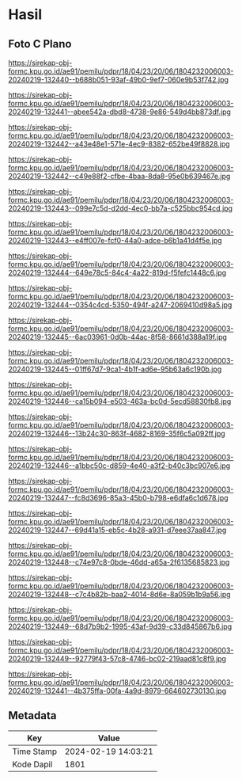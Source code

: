 # Hasil

## Foto C Plano

https://sirekap-obj-formc.kpu.go.id/ae91/pemilu/pdpr/18/04/23/20/06/1804232006003-20240219-132440--b688b051-93af-49b0-9ef7-060e9b53f742.jpg

https://sirekap-obj-formc.kpu.go.id/ae91/pemilu/pdpr/18/04/23/20/06/1804232006003-20240219-132441--abee542a-dbd8-4738-9e86-549d4bb873df.jpg

https://sirekap-obj-formc.kpu.go.id/ae91/pemilu/pdpr/18/04/23/20/06/1804232006003-20240219-132442--a43e48e1-571e-4ec9-8382-652be49f8828.jpg

https://sirekap-obj-formc.kpu.go.id/ae91/pemilu/pdpr/18/04/23/20/06/1804232006003-20240219-132442--c49e88f2-cfbe-4baa-8da8-95e0b639467e.jpg

https://sirekap-obj-formc.kpu.go.id/ae91/pemilu/pdpr/18/04/23/20/06/1804232006003-20240219-132443--099e7c5d-d2dd-4ec0-bb7a-c525bbc954cd.jpg

https://sirekap-obj-formc.kpu.go.id/ae91/pemilu/pdpr/18/04/23/20/06/1804232006003-20240219-132443--e4ff007e-fcf0-44a0-adce-b6b1a41d4f5e.jpg

https://sirekap-obj-formc.kpu.go.id/ae91/pemilu/pdpr/18/04/23/20/06/1804232006003-20240219-132444--649e78c5-84c4-4a22-819d-f5fefc1448c6.jpg

https://sirekap-obj-formc.kpu.go.id/ae91/pemilu/pdpr/18/04/23/20/06/1804232006003-20240219-132444--0354c4cd-5350-494f-a247-2069410d98a5.jpg

https://sirekap-obj-formc.kpu.go.id/ae91/pemilu/pdpr/18/04/23/20/06/1804232006003-20240219-132445--6ac03961-0d0b-44ac-8f58-8661d388a19f.jpg

https://sirekap-obj-formc.kpu.go.id/ae91/pemilu/pdpr/18/04/23/20/06/1804232006003-20240219-132445--01ff67d7-9ca1-4b1f-ad6e-95b63a6c190b.jpg

https://sirekap-obj-formc.kpu.go.id/ae91/pemilu/pdpr/18/04/23/20/06/1804232006003-20240219-132446--ca15b094-e503-463a-bc0d-5ecd58830fb8.jpg

https://sirekap-obj-formc.kpu.go.id/ae91/pemilu/pdpr/18/04/23/20/06/1804232006003-20240219-132446--13b24c30-863f-4682-8169-35f6c5a092ff.jpg

https://sirekap-obj-formc.kpu.go.id/ae91/pemilu/pdpr/18/04/23/20/06/1804232006003-20240219-132446--a1bbc50c-d859-4e40-a3f2-b40c3bc907e6.jpg

https://sirekap-obj-formc.kpu.go.id/ae91/pemilu/pdpr/18/04/23/20/06/1804232006003-20240219-132447--fc8d3696-85a3-45b0-b798-e6dfa6c1d678.jpg

https://sirekap-obj-formc.kpu.go.id/ae91/pemilu/pdpr/18/04/23/20/06/1804232006003-20240219-132447--69d41a15-eb5c-4b28-a931-d7eee37aa847.jpg

https://sirekap-obj-formc.kpu.go.id/ae91/pemilu/pdpr/18/04/23/20/06/1804232006003-20240219-132448--c74e97c8-0bde-46dd-a65a-2f6135685823.jpg

https://sirekap-obj-formc.kpu.go.id/ae91/pemilu/pdpr/18/04/23/20/06/1804232006003-20240219-132448--c7c4b82b-baa2-4014-8d6e-8a059b1b9a56.jpg

https://sirekap-obj-formc.kpu.go.id/ae91/pemilu/pdpr/18/04/23/20/06/1804232006003-20240219-132449--68d7b9b2-1995-43af-9d39-c33d845867b6.jpg

https://sirekap-obj-formc.kpu.go.id/ae91/pemilu/pdpr/18/04/23/20/06/1804232006003-20240219-132449--92779f43-57c8-4746-bc02-219aad81c8f9.jpg

https://sirekap-obj-formc.kpu.go.id/ae91/pemilu/pdpr/18/04/23/20/06/1804232006003-20240219-132441--4b375ffa-00fa-4a9d-8979-664602730130.jpg


## Metadata

| Key        | Value               |
| ---------- | ------------------- |
| Time Stamp | 2024-02-19 14:03:21 |
| Kode Dapil | 1801                |




